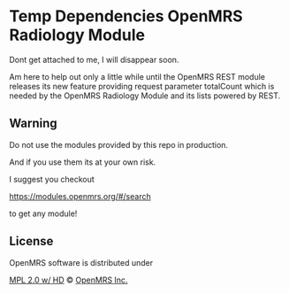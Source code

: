 # Temp Dependencies OpenMRS Radiology Module

Dont get attached to me, I will disappear soon.

Am here to help out only a little while until the OpenMRS REST module releases
its new feature providing request parameter totalCount which is needed by the
OpenMRS Radiology Module and its lists powered by REST.

## Warning

Do not use the modules provided by this repo in production.

And if you use them its at your own risk.

I suggest you checkout

https://modules.openmrs.org/#/search

to get any module!

## License
OpenMRS software is distributed under

[MPL 2.0 w/ HD](http://openmrs.org/license/) © [OpenMRS Inc.](http://www.openmrs.org/)


